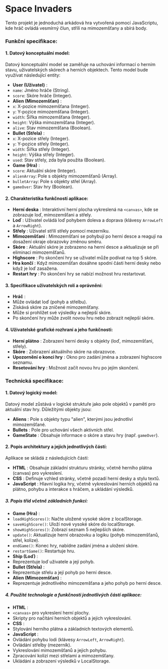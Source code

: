 # Space Invaders
Tento projekt je jednoduchá arkádová hra vytvořená pomocí JavaScriptu, kde hráč ovládá vesmírný člun, střílí na mimozemšťany a sbírá body. 
### Funkční specifikace:

#### 1. Datový konceptuální model:

Datový konceptuální model se zaměřuje na uchování informací o herním stavu, uživatelských skórech a herních objektech. Tento model bude využívat následující entity:

* **User (Uživatel)** :
* `name`: Jméno hráče (String).
* `score`: Skóre hráče (Integer).
* **Alien (Mimozemšťan)** :
* `x`: X-pozice mimozemšťana (Integer).
* `y`: Y-pozice mimozemšťana (Integer).
* `width`: Šířka mimozemšťana (Integer).
* `height`: Výška mimozemšťana (Integer).
* `alive`: Stav mimozemšťana (Boolean).
* **Bullet (Střela)** :
* `x`: X-pozice střely (Integer).
* `y`: Y-pozice střely (Integer).
* `width`: Šířka střely (Integer).
* `height`: Výška střely (Integer).
* `used`: Stav střely, zda byla použita (Boolean).
* **Game (Hra)** :
* `score`: Aktuální skóre (Integer).
* `alienArray`: Pole s objekty mimozemšťanů (Array).
* `bulletArray`: Pole s objekty střel (Array).
* `gameOver`: Stav hry (Boolean).

#### 2. Charakteristika funkčností aplikace:

* **Herní deska** : Interaktivní herní plocha vykreslená na `<canvas>`, kde se zobrazuje loď, mimozemšťani a střely.
* **Loď** : Uživatel ovládá loď pohybem doleva a doprava (klávesy `ArrowLeft` a `ArrowRight`).
* **Střely** : Uživatel střílí střely pomocí mezerníku.
* **Mimozemšťani** : Mimozemšťani se pohybují po herní desce a reagují na dosažení okraje obrazovky změnou směru.
* **Skóre** : Aktuální skóre je zobrazeno na herní desce a aktualizuje se při eliminaci mimozemšťanů.
* **Highscore** : Po skončení hry se uživatel může podívat na top 5 skóre.
* **Hra končí** : Když mimozemšťan dosáhne spodní části herní desky nebo když je loď zasažena.
* **Restart hry** : Po skončení hry se nabízí možnost hru restartovat.

#### 3. Specifikace uživatelských rolí a oprávnění:

* **Hráč** :
* Může ovládat loď (pohyb a střelbu).
* Získává skóre za zničené mimozemšťany.
* Může si prohlížet své výsledky a nejlepší skóre.
* Po skončení hry může zvolit novou hru nebo zobrazit nejlepší skóre.

#### 4. Uživatelské grafické rozhraní a jeho funkčnosti:

* **Herní plátno** : Zobrazení herní desky s objekty (loď, mimozemšťani, střely).
* **Skóre** : Zobrazení aktuálního skóre na obrazovce.
* **Upozornění o konci hry** : Okno pro zadání jména a zobrazení highscore seznamu.
* **Resetování hry** : Možnost začít novou hru po jejím skončení.

### Technická specifikace:

#### 1. Datový logický model:

Datový model zůstává v logické struktuře jako pole objektů v paměti pro aktuální stav hry. Důležitými objekty jsou:

* **Aliens** : Pole s objekty typu "alien", kterými jsou jednotliví mimozemšťané.
* **Bullets** : Pole pro uchování všech aktivních střel.
* **GameState** : Obsahuje informace o skóre a stavu hry (např. `gameOver`).

#### 2. Popis architektury a jejích jednotlivých částí:

Aplikace se skládá z následujících částí:

* **HTML** : Obsahuje základní strukturu stránky, včetně herního plátna (canvas) pro vykreslení.
* **CSS** : Definuje vzhled stránky, včetně pozadí herní desky a stylu textů.
* **JavaScript** : Hlavní logika hry, včetně vykreslování herních objektů na plátno, pohybu a interakce s hráčem, a ukládání výsledků.

##### 3. Popis tříd včetně základních funkcí:

* **Game (Hra)** :
* `loadHighScores()`: Načte uložené vysoké skóre z localStorage.
* `saveHighScore()`: Uloží nové vysoké skóre do localStorage.
* `showHighScores()`: Zobrazí seznam 5 nejlepších skóre.
* `update()`: Aktualizuje herní obrazovku a logiku (pohyb mimozemšťanů, střel, kolize).
* `endGame()`: Konec hry, nabídne zadání jména a uložení skóre.
* `restartGame()`: Restartuje hru.
* **Ship (Loď)** :
* Reprezentuje loď uživatele a její pohyb.
* **Bullet (Střela)** :
* Reprezentuje střelu a její pohyb po herní desce.
* **Alien (Mimozemšťan)** :
* Reprezentuje jednotlivého mimozemšťana a jeho pohyb po herní desce.

##### 4. Použité technologie a funkčnosti jednotlivých částí aplikace:

* **HTML** :
* `<canvas>` pro vykreslení herní plochy.
* Skripty pro načítání herních objektů a jejich vykreslování.
* **CSS** :
* Stylování herního plátna a základních textových elementů.
* **JavaScript** :
* Ovládání pohybu lodi (klávesy `ArrowLeft`, `ArrowRight`).
* Ovládání střelby (mezerník).
* Vykreslování mimozemšťanů a jejich pohybu.
* Zpracování kolizí mezi střelami a mimozemšťany.
* Ukládání a zobrazení výsledků v LocalStorage.
